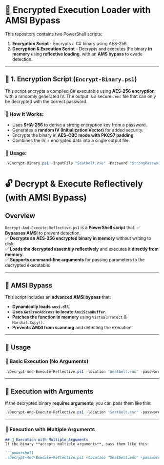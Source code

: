 # 🔐 Encrypted Execution Loader with AMSI Bypass

This repository contains two PowerShell scripts:
1. **Encryption Script** - Encrypts a C# binary using AES-256.
2. **Decryption & Execution Script** - Decrypts and executes the binary **in memory** using **reflective loading**, with an **AMS bypass** to evade detection.

---

## 📌 1. Encryption Script (`Encrypt-Binary.ps1`)

This script encrypts a compiled C# executable using **AES-256 encryption** with a randomly generated IV. The output is a secure `.enc` file that can only be decrypted with the correct password.

### 🔹 How It Works:
- Uses **SHA-256** to derive a strong encryption key from a password.
- Generates a **random IV (Initialization Vector)** for added security.
- Encrypts the binary in **AES-CBC mode with PKCS7 padding**.
- Combines the IV + encrypted data into a single output file.

### 🔹 Usage:
```powershell
.\Encrypt-Binary.ps1 -InputFile "Seatbelt.exe" -Password "StrongPassword123" -OutputFile "Seatbelt.enc"
```

# 🔓 Decrypt & Execute Reflectively (with AMSI Bypass)

## **Overview**
`Decrypt-And-Execute-Reflective.ps1` is a **PowerShell script** that:
✅ **Bypasses AMSI** to prevent detection.  
✅ **Decrypts an AES-256 encrypted binary in memory** without writing to disk.  
✅ **Loads the decrypted assembly reflectively** and executes it **directly from memory**.  
✅ **Supports command-line arguments** for passing parameters to the decrypted executable.

---

## **📌 AMSI Bypass**
This script includes an **advanced AMSI bypass** that:
- **Dynamically loads `amsi.dll`**.
- **Uses `GetProcAddress` to locate `AmsiScanBuffer`**.
- **Patches the function in memory** using `VirtualProtect` & `Marshal.Copy()`.
- **Prevents AMSI from scanning** and detecting the execution.

---

## **🚀 Usage**
### **🔹 Basic Execution (No Arguments)**
```powershell
.\Decrypt-And-Execute-Reflective.ps1 -location "Seatbelt.enc" -password "StrongPassword123"
```

---

## 🚀 Execution with Arguments
If the decrypted binary **requires arguments**, you can pass them like this:

```powershell
.\Decrypt-And-Execute-Reflective.ps1 -location "Seatbelt.enc" -password "StrongPassword123" -argument '"LogonEvents 30"'
```

---

### **📌 Execution with Multiple Arguments**
```md
## 🚀 Execution with Multiple Arguments
If the binary **accepts multiple arguments**, pass them like this:

```powershell
.\Decrypt-And-Execute-Reflective.ps1 -location "Seatbelt.enc" -password "StrongPassword123" -argument "arg1" -argument2 "arg2" -argument3 "arg3"
```

